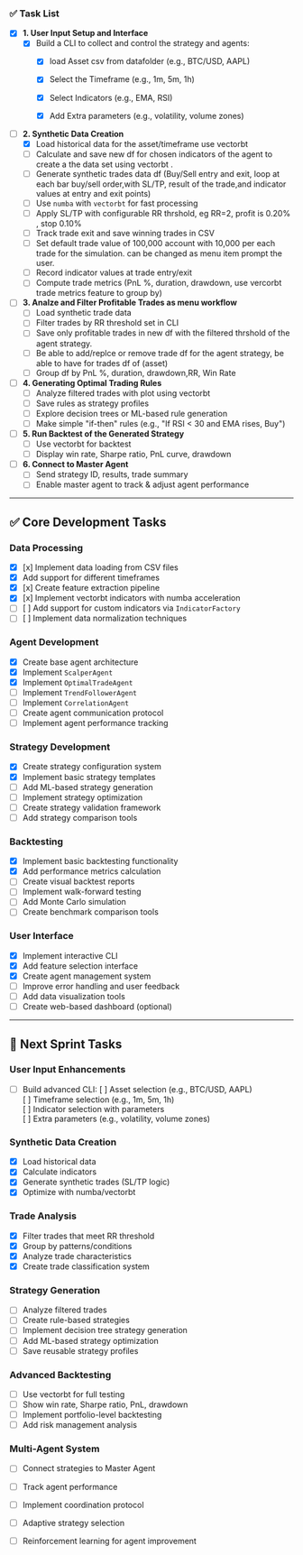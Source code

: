 ### ✅ Task List 

- [x] **1. User Input Setup and Interface**  
  - [x] Build a CLI to collect and control the strategy and agents:  
    - [x] load Asset csv from datafolder (e.g., BTC/USD, AAPL)  
    - [x] Select the Timeframe (e.g., 1m, 5m, 1h)  
    - [x] Select Indicators (e.g., EMA, RSI)  
    - [x] Add Extra parameters (e.g., volatility, volume zones)
    

- [ ] **2. Synthetic Data Creation**  
  - [x] Load historical data for the asset/timeframe use vectorbt 
  - [ ] Calculate and save new df for chosen indicators of the agent to create a the data set using vectorbt  .
  - [ ] Generate synthetic trades data df (Buy/Sell entry and exit, loop at each bar buy/sell order,with SL/TP, result of the trade,and indicator values at entry and exit points)  
  - [ ] Use `numba` with `vectorbt` for fast processing   
  - [ ] Apply SL/TP with configurable RR thrshold, eg RR=2, profit is 0.20% , stop 0.10% 
  - [ ] Track trade exit and save winning trades in CSV 
  - [ ] Set default trade value of 100,000 account with 10,000 per each trade for the simulation. can be changed as menu item prompt the user.
  - [ ] Record indicator values at trade entry/exit  
  - [ ] Compute trade metrics (PnL %, duration, drawdown, use vercorbt trade metrics feature to group by)

- [ ] **3. Analze and Filter Profitable Trades as menu workflow**  
  - [ ] Load synthetic trade data 
  - [ ] Filter trades by RR threshold set in CLI  
  - [ ] Save only profitable trades in new df with the filtered thrshold of the agent strategy. 
  - [ ] Be able to add/replce or remove trade df for the agent strategy, be able to have for trades df of (asset) 
  - [ ] Group df by PnL %, duration, drawdown,RR, Win Rate  

- [ ] **4. Generating Optimal Trading Rules**  
  - [ ] Analyze filtered trades with plot using vectorbt 
  - [ ] Save rules as strategy profiles  
  - [ ] Explore decision trees or ML-based rule generation
  - [ ] Make simple "if-then" rules (e.g., "If RSI < 30 and EMA rises, Buy")  

- [ ] **5. Run Backtest of the Generated Strategy**  
  - [ ] Use vectorbt for backtest  
  - [ ] Display win rate, Sharpe ratio, PnL curve, drawdown

- [ ] **6. Connect to Master Agent**  
  - [ ] Send strategy ID, results, trade summary  
  - [ ] Enable master agent to track & adjust agent performance

---

## ✅ Core Development Tasks

### Data Processing
- [x] [x] Implement data loading from CSV files  
- [x] Add support for different timeframes  
- [x] [x] Create feature extraction pipeline  
- [x] [x] Implement vectorbt indicators with numba acceleration  
- [ ] [ ] Add support for custom indicators via `IndicatorFactory`  
- [ ] [ ] Implement data normalization techniques

### Agent Development
- [x] Create base agent architecture  
- [x] Implement `ScalperAgent`  
- [x] Implement `OptimalTradeAgent`  
- [ ] Implement `TrendFollowerAgent`  
- [ ] Implement `CorrelationAgent`  
- [ ] Create agent communication protocol  
- [ ] Implement agent performance tracking

### Strategy Development
- [x] Create strategy configuration system  
- [x] Implement basic strategy templates  
- [ ] Add ML-based strategy generation  
- [ ] Implement strategy optimization  
- [ ] Create strategy validation framework  
- [ ] Add strategy comparison tools

### Backtesting
- [x] Implement basic backtesting functionality  
- [x] Add performance metrics calculation  
- [ ] Create visual backtest reports  
- [ ] Implement walk-forward testing  
- [ ] Add Monte Carlo simulation  
- [ ] Create benchmark comparison tools

### User Interface
- [x] Implement interactive CLI  
- [x] Add feature selection interface  
- [x] Create agent management system  
- [ ] Improve error handling and user feedback  
- [ ] Add data visualization tools  
- [ ] Create web-based dashboard (optional)

---

## 🔄 Next Sprint Tasks

### User Input Enhancements
- [ ] Build advanced CLI:
  [ ] Asset selection (e.g., BTC/USD, AAPL)  
  [ ] Timeframe selection (e.g., 1m, 5m, 1h)  
  [ ] Indicator selection with parameters  
  [ ] Extra parameters (e.g., volatility, volume zones)

### Synthetic Data Creation
- [x] Load historical data  
- [x] Calculate indicators  
- [x] Generate synthetic trades (SL/TP logic)  
- [x] Optimize with numba/vectorbt  

### Trade Analysis
- [x] Filter trades that meet RR threshold  
- [x] Group by patterns/conditions  
- [x] Analyze trade characteristics  
- [x] Create trade classification system

### Strategy Generation
- [ ] Analyze filtered trades  
- [ ] Create rule-based strategies  
- [ ] Implement decision tree strategy generation  
- [ ] Add ML-based strategy optimization  
- [ ] Save reusable strategy profiles

### Advanced Backtesting
- [ ] Use vectorbt for full testing  
- [ ] Show win rate, Sharpe ratio, PnL, drawdown  
- [ ] Implement portfolio-level backtesting  
- [ ] Add risk management analysis

### Multi-Agent System
- [ ] Connect strategies to Master Agent  
- [ ] Track agent performance  
- [ ] Implement coordination protocol  
- [ ] Adaptive strategy selection  
- [ ] Reinforcement learning for agent improvement

